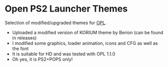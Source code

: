 # Open PS2 Launcher Themes
Selection of modified/upgraded themes for [OPL](https://www.ps2-home.com/forum/viewtopic.php?f=13&t=3).

* Uploaded a modified version of KORIUM theme by Berion (can be found in releases)
* I modified some graphics, loader animation, icons and CFG as well as the font
* It is suitable for HD and was tested with OPL 1.1.0
* Oh yes, it is PS2+POPS only!


